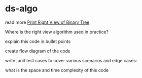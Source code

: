 # ds-algo

read more [Print Right View of Binary Tree](https://wesome.org/print-right-view-binary-tree)

Where is the right view algorithm used in practice?

explain this code in bullet points

create flow diagram of the code

write junit test cases to cover various scenarios and edge cases:

what is the space and time complexity of this code